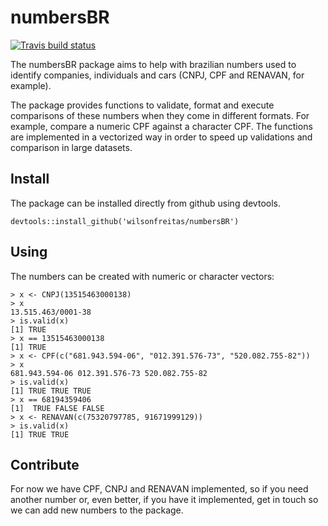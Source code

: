 # numbersBR

[![Travis build status](https://travis-ci.org/wilsonfreitas/numbersBR.svg?branch=master)](https://travis-ci.org/wilsonfreitas/numbersBR)

The numbersBR package aims to help with brazilian numbers used to identify companies, individuals and cars (CNPJ, CPF and RENAVAN, for example).

The package provides functions to validate, format and execute comparisons of these numbers when they come in different formats.
For example, compare a numeric CPF against a character CPF.
The functions are implemented in a vectorized way in order to speed up validations and comparison in large datasets.

## Install

The package can be installed directly from github using devtools.

```{r}
devtools::install_github('wilsonfreitas/numbersBR')
```

## Using

The numbers can be created with numeric or character vectors:

```{r}
> x <- CNPJ(13515463000138)
> x
13.515.463/0001-38 
> is.valid(x)
[1] TRUE
> x == 13515463000138
[1] TRUE
> x <- CPF(c("681.943.594-06", "012.391.576-73", "520.082.755-82"))
> x
681.943.594-06 012.391.576-73 520.082.755-82 
> is.valid(x)
[1] TRUE TRUE TRUE
> x == 68194359406
[1]  TRUE FALSE FALSE
> x <- RENAVAN(c(75320797785, 91671999129))
> is.valid(x)
[1] TRUE TRUE
```

## Contribute

For now we have CPF, CNPJ and RENAVAN implemented, so if you need another number or, even better, if you have it implemented, get in touch so we can add new numbers to the package.
